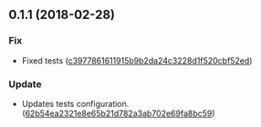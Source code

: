 <a name="0.1.1"></a>
## 0.1.1 (2018-02-28)


### Fix

* Fixed tests ([c3977861611915b9b2da24c3228d1f520cbf52ed](https://github.com/advanced-rest-client/raml-unzip/commit/c3977861611915b9b2da24c3228d1f520cbf52ed))

### Update

* Updates tests configuration. ([62b54ea2321e8e65b21d782a3ab702e69fa8bc59](https://github.com/advanced-rest-client/raml-unzip/commit/62b54ea2321e8e65b21d782a3ab702e69fa8bc59))



